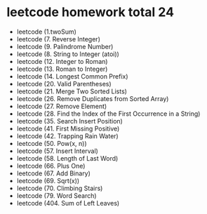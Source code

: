 # leetcode homework total 24
- leetcode (1.twoSum)
- leetcode (7. Reverse Integer)
- leetcode (9. Palindrome Number)
- leetcode (8. String to Integer (atoi))
- leetcode (12. Integer to Roman)
- leetcode (13. Roman to Integer)
- leetcode (14. Longest Common Prefix)
- leetcode (20. Valid Parentheses)
- leetcode (21. Merge Two Sorted Lists)
- leetcode (26. Remove Duplicates from Sorted Array)
- leetcode (27. Remove Element)
- leetcode (28. Find the Index of the First Occurrence in a String)
- leetcode (35. Search Insert Position)
- leetcode (41. First Missing Positive)
- leetcode (42. Trapping Rain Water)
- leetcode (50. Pow(x, n))
- leetcode (57. Insert Interval)
- leetcode (58. Length of Last Word)
- leetcode (66. Plus One)
- leetcode (67. Add Binary)
- leetcode (69. Sqrt(x))
- leetcode (70. Climbing Stairs)
- leetcode (79. Word Search)
- leetcode (404. Sum of Left Leaves)

